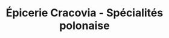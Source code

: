 ---
title: "Épicerie Cracovia - Spécialités polonaise"
url: /grenoble/epicerie-cracovia-specialites-polonaise/
shop: commodité
---